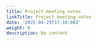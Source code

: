```yaml
---
title: Project meeting notes
linkTitle: Project meeting notes
date: '2025-04-29T17:10:00Z'
weight: 0
description: No content
---
```



